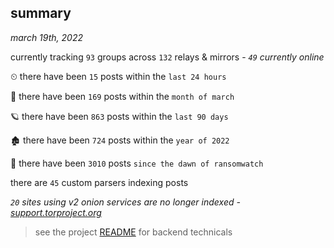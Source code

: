 
## summary
_march 19th, 2022_

currently tracking `93` groups across `132` relays & mirrors - _`49` currently online_

⏲ there have been `15` posts within the `last 24 hours`

🦈 there have been `169` posts within the `month of march`

🪐 there have been `863` posts within the `last 90 days`

🏚 there have been `724` posts within the `year of 2022`

🦕 there have been `3010` posts `since the dawn of ransomwatch`

there are `45` custom parsers indexing posts

_`20` sites using v2 onion services are no longer indexed - [support.torproject.org](https://support.torproject.org/onionservices/v2-deprecation/)_

> see the project [README](https://github.com/thetanz/ransomwatch#ransomwatch--) for backend technicals
